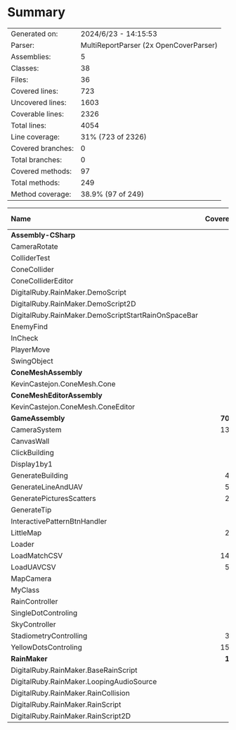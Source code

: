 ﻿# Summary
|||
|:---|:---|
| Generated on: | 2024/6/23 - 14:15:53 |
| Parser: | MultiReportParser (2x OpenCoverParser) |
| Assemblies: | 5 |
| Classes: | 38 |
| Files: | 36 |
| Covered lines: | 723 |
| Uncovered lines: | 1603 |
| Coverable lines: | 2326 |
| Total lines: | 4054 |
| Line coverage: | 31% (723 of 2326) |
| Covered branches: | 0 |
| Total branches: | 0 |
| Covered methods: | 97 |
| Total methods: | 249 |
| Method coverage: | 38.9% (97 of 249) |

|**Name**|**Covered**|**Uncovered**|**Coverable**|**Total**|**Line coverage**|**Covered**|**Total**|**Branch coverage**|**Covered**|**Total**|**Method coverage**|
|:---|---:|---:|---:|---:|---:|---:|---:|---:|---:|---:|---:|
|**Assembly-CSharp**|**0**|**360**|**360**|**777**|**0%**|**0**|**0**|****|**0**|**53**|**0%**|
|CameraRotate|0|8|8|20|0%|0|0||0|2|0%|
|ColliderTest|0|22|22|45|0%|0|0||0|8|0%|
|ConeCollider|0|67|67|168|0%|0|0||0|5|0%|
|ConeColliderEditor|0|41|41|168|0%|0|0||0|5|0%|
|DigitalRuby.RainMaker.DemoScript|0|122|122|175|0%|0|0||0|12|0%|
|DigitalRuby.RainMaker.DemoScript2D|0|23|23|43|0%|0|0||0|4|0%|
|DigitalRuby.RainMaker.DemoScriptStartRainOnSpaceBar|0|16|16|33|0%|0|0||0|2|0%|
|EnemyFind|0|13|13|33|0%|0|0||0|5|0%|
|InCheck|0|15|15|35|0%|0|0||0|5|0%|
|PlayerMove|0|23|23|35|0%|0|0||0|2|0%|
|SwingObject|0|10|10|22|0%|0|0||0|3|0%|
|**ConeMeshAssembly**|**5**|**107**|**112**|**174**|**4.4%**|**0**|**0**|****|**1**|**20**|**5%**|
|KevinCastejon.ConeMesh.Cone|5|107|112|174|4.4%|0|0||1|20|5%|
|**ConeMeshEditorAssembly**|**0**|**43**|**43**|**82**|**0%**|**0**|**0**|****|**0**|**3**|**0%**|
|KevinCastejon.ConeMesh.ConeEditor|0|43|43|82|0%|0|0||0|3|0%|
|**GameAssembly**|**706**|**649**|**1355**|**2469**|**52.1%**|**0**|**0**|****|**92**|**137**|**67.1%**|
|CameraSystem|132|74|206|347|64%|0|0||14|16|87.5%|
|CanvasWall|5|129|134|252|3.7%|0|0||3|11|27.2%|
|ClickBuilding|8|51|59|126|13.5%|0|0||2|5|40%|
|Display1by1|4|57|61|96|6.5%|0|0||1|6|16.6%|
|GenerateBuilding|47|15|62|156|75.8%|0|0||4|7|57.1%|
|GenerateLineAndUAV|56|0|56|99|100%|0|0||6|6|100%|
|GeneratePicturesScatters|25|0|25|47|100%|0|0||3|3|100%|
|GenerateTip|0|20|20|51|0%|0|0||0|5|0%|
|InteractivePatternBtnHandler|4|7|11|25|36.3%|0|0||2|3|66.6%|
|LittleMap|21|10|31|74|67.7%|0|0||4|5|80%|
|Loader|5|93|98|151|5.1%|0|0||2|8|25%|
|LoadMatchCSV|148|74|222|371|66.6%|0|0||21|22|95.4%|
|LoadUAVCSV|55|2|57|117|96.4%|0|0||13|13|100%|
|MapCamera|6|0|6|20|100%|0|0||1|1|100%|
|MyClass|0|11|11|28|0%|0|0||0|4|0%|
|RainController|1|15|16|32|6.2%|0|0||1|2|50%|
|SingleDotControling|0|21|21|38|0%|0|0||0|2|0%|
|SkyController|1|14|15|31|6.6%|0|0||1|2|50%|
|StadiometryControlling|30|30|60|98|50%|0|0||3|5|60%|
|YellowDotsControling|158|26|184|310|85.8%|0|0||11|11|100%|
|**RainMaker**|**12**|**444**|**456**|**1082**|**2.6%**|**0**|**0**|****|**4**|**36**|**11.1%**|
|DigitalRuby.RainMaker.BaseRainScript|7|187|194|362|3.6%|0|0||1|8|12.5%|
|DigitalRuby.RainMaker.LoopingAudioSource|0|33|33|362|0%|0|0||0|8|0%|
|DigitalRuby.RainMaker.RainCollision|2|34|36|64|5.5%|0|0||2|6|33.3%|
|DigitalRuby.RainMaker.RainScript|3|41|44|72|6.8%|0|0||1|4|25%|
|DigitalRuby.RainMaker.RainScript2D|0|149|149|222|0%|0|0||0|10|0%|
